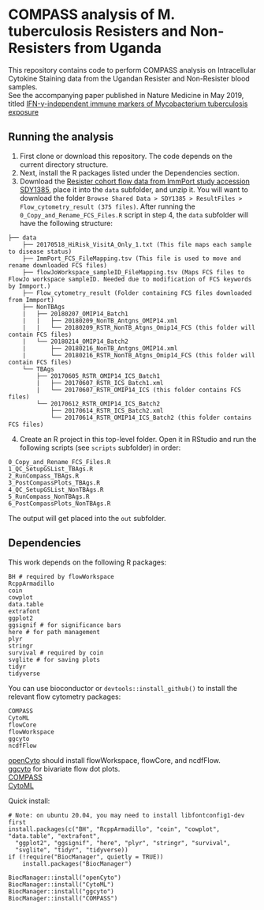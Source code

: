 # COMPASS analysis of M. tuberculosis Resisters and Non-Resisters from Uganda

This repository contains code to perform COMPASS analysis on Intracellular Cytokine Staining data from the Ugandan Resister and Non-Resister blood samples.  
See the accompanying paper published in Nature Medicine in May 2019, titled [IFN-γ-independent immune markers of Mycobacterium tuberculosis exposure](https://www.nature.com/articles/s41591-019-0441-3)

## Running the analysis

1. First clone or download this repository. The code depends on the current directory structure.  
2. Next, install the R packages listed under the Dependencies section.  
3. Download the [Resister cohort flow data from ImmPort study accession SDY1385](https://www.immport.org/shared/study/SDY1385), place it into the `data` subfolder, and unzip it. You will want to download the folder `Browse Shared Data > SDY1385 > ResultFiles > Flow_cytometry_result (375 files)`. After running the `0_Copy_and_Rename_FCS_Files.R` script in step 4, the `data` subfolder will have the following structure:  

```
├── data  
    ├── 20170518_HiRisk_VisitA_Only_1.txt (This file maps each sample to disease status)  
    ├── ImmPort_FCS_FileMapping.tsv (This file is used to move and rename downloaded FCS files)
    ├── flowJoWorkspace_sampleID_FileMapping.tsv (Maps FCS files to FlowJo workspace sampleID. Needed due to modification of FCS keywords by Immport.)
    ├── Flow_cytometry_result (Folder containing FCS files downloaded from Immport)
    ├── NonTBAgs  
    |   ├── 20180207_OMIP14_Batch1  
    |   |   ├── 20180209_NonTB_Antgns_OMIP14.xml  
    |   |   └── 20180209_RSTR_NonTB_Atgns_Omip14_FCS (this folder will contain FCS files)  
    |   └── 20180214_OMIP14_Batch2  
    |       ├── 20180216_NonTB_Antgns_OMIP14.xml  
    |       └── 20180216_RSTR_NonTB_Atgns_Omip14_FCS (this folder will contain FCS files)  
    └── TBAgs  
        ├── 20170605_RSTR_OMIP14_ICS_Batch1  
        |   ├── 20170607_RSTR_ICS_Batch1.xml  
        |   └── 20170607_RSTR_OMIP14_ICS (this folder contains FCS files)  
        └── 20170612_RSTR_OMIP14_ICS_Batch2  
            ├── 20170614_RSTR_ICS_Batch2.xml  
            └── 20170614_RSTR_OMIP14_ICS_Batch2 (this folder contains FCS files)  
```

4. Create an R project in this top-level folder. Open it in RStudio and run the following scripts (see `scripts` subfolder) in order:

```
0_Copy_and_Rename_FCS_Files.R  
1_QC_SetupGSList_TBAgs.R  
2_RunCompass_TBAgs.R  
3_PostCompassPlots_TBAgs.R  
4_QC_SetupGSList_NonTBAgs.R  
5_RunCompass_NonTBAgs.R  
6_PostCompassPlots_NonTBAgs.R  
```

The output will get placed into the `out` subfolder.

## Dependencies

This work depends on the following R packages:

```
BH # required by flowWorkspace
RcppArmadillo
coin
cowplot
data.table
extrafont
ggplot2
ggsignif # for significance bars
here # for path management
plyr
stringr
survival # required by coin
svglite # for saving plots
tidyr
tidyverse
```

You can use bioconductor or `devtools::install_github()` to install the relevant flow cytometry packages:

```
COMPASS
CytoML
flowCore
flowWorkspace
ggcyto
ncdfFlow
```

[openCyto](https://bioconductor.org/packages/release/bioc/html/openCyto.html) should install flowWorkspace, flowCore, and ncdfFlow.  
[ggcyto](https://bioconductor.org/packages/release/bioc/html/ggcyto.html) for bivariate flow dot plots.  
[COMPASS](https://bioconductor.org/packages/release/bioc/html/COMPASS.html)  
[CytoML](https://bioconductor.org/packages/release/bioc/html/CytoML.html)

Quick install:
```
# Note: on ubuntu 20.04, you may need to install libfontconfig1-dev first
install.packages(c("BH", "RcppArmadillo", "coin", "cowplot", "data.table", "extrafont",
  "ggplot2", "ggsignif", "here", "plyr", "stringr", "survival",
  "svglite", "tidyr", "tidyverse))
if (!require("BiocManager", quietly = TRUE))
    install.packages("BiocManager")

BiocManager::install("openCyto")
BiocManager::install("CytoML")
BiocManager::install("ggcyto")
BiocManager::install("COMPASS")
```
